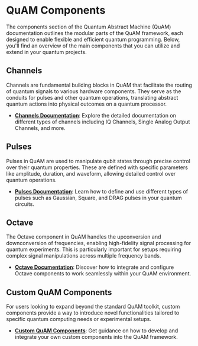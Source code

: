 # QuAM Components

The components section of the Quantum Abstract Machine (QuAM) documentation outlines the modular parts of the QuAM framework, each designed to enable flexible and efficient quantum programming. Below, you'll find an overview of the main components that you can utilize and extend in your quantum projects.

## Channels
Channels are fundamental building blocks in QuAM that facilitate the routing of quantum signals to various hardware components. They serve as the conduits for pulses and other quantum operations, translating abstract quantum actions into physical outcomes on a quantum processor.

- **[Channels Documentation](channels.md)**: Explore the detailed documentation on different types of channels including IQ Channels, Single Analog Output Channels, and more.

## Pulses
Pulses in QuAM are used to manipulate qubit states through precise control over their quantum properties. These are defined with specific parameters like amplitude, duration, and waveform, allowing detailed control over quantum operations.

- **[Pulses Documentation](pulses.md)**: Learn how to define and use different types of pulses such as Gaussian, Square, and DRAG pulses in your quantum circuits.

## Octave
The Octave component in QuAM handles the upconversion and downconversion of frequencies, enabling high-fidelity signal processing for quantum experiments. This is particularly important for setups requiring complex signal manipulations across multiple frequency bands.

- **[Octave Documentation](octave.md)**: Discover how to integrate and configure Octave components to work seamlessly within your QuAM environment.

## Custom QuAM Components
For users looking to expand beyond the standard QuAM toolkit, custom components provide a way to introduce novel functionalities tailored to specific quantum computing needs or experimental setups.

- **[Custom QuAM Components](/components/custom-components)**: Get guidance on how to develop and integrate your own custom components into the QuAM framework.
